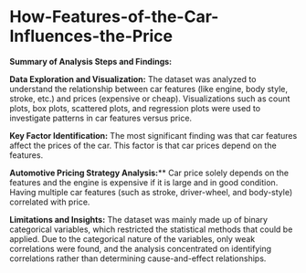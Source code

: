 # How-Features-of-the-Car-Influences-the-Price

**Summary of Analysis Steps and Findings:**

**Data Exploration and Visualization:**
The dataset was analyzed to understand the relationship between car features (like engine, body style, stroke, etc.) and prices (expensive or cheap). Visualizations such as count plots, box plots, scattered plots, and regression plots were used to investigate patterns in car features versus price.

**Key Factor Identification:**
The most significant finding was that car features affect the prices of the car. This factor is that car prices depend on the features.

**Automotive Pricing Strategy Analysis:**** 
Car price solely depends on the features and the engine is expensive if it is large and in good condition. Having multiple car features (such as stroke, driver-wheel, and body-style) correlated with price.

**Limitations and Insights:**
The dataset was mainly made up of binary categorical variables, which restricted the statistical methods that could be applied. Due to the categorical nature of the variables, only weak correlations were found, and the analysis concentrated on identifying correlations rather than determining cause-and-effect relationships.
